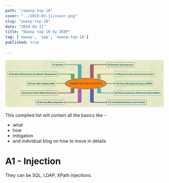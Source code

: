 ```yaml
---
path: "/owasp-top-10"
cover: "../2019-03-11/cover.png"
slug: "owasp-top-10"
date: "2019-03-11"
title: "Owasp top 10 by DEEP"
tag: ['owasp', 'imp', 'owasp-top-10']
published: true

---
```


![](../2019-03-11/cover.png)



This complied list will contain all the basics like - 

- what 
- how 
- mitigation
- and individual blog on how to move in details



# A1 - Injection

They can be SQL, LDAP, XPath injections.

